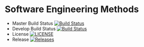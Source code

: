 # Software Engineering Methods

- Master Build Status [![Build Status](https://travis-ci.org/colzez/sem.svg?branch=master)](https://travis-ci.org/colzez/sem)
- Develop Build Status [![Build Status](https://travis-ci.org/colzez/sem.svg?branch=develop)](https://travis-ci.org/colzez/sem)
- License [![LICENSE](https://img.shields.io/github/license/colzez/sem.svg?style=flat-square)](https://github.com/colzez/sem/blob/master/LICENSE)
- Release [![Releases](https://img.shields.io/github/release/colzez/sem/all.svg?style=flat-square)](https://github.com/colzez/sem/releases)